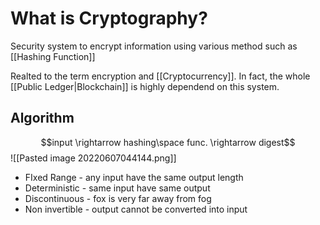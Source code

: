 # What is Cryptography?
Security system to encrypt information using various method such as [[Hashing Function]]

Realted to the term encryption and [[Cryptocurrency]]. In fact, the whole [[Public Ledger|Blockchain]] is highly dependend on this system. 

## Algorithm
$$input \rightarrow hashing\space func. \rightarrow digest$$
![[Pasted image 20220607044144.png]]

- FIxed Range - any input have the same output length
- Deterministic - same input have same output
- Discontinuous - fox is very far away from fog
- Non invertible - output cannot be converted into input